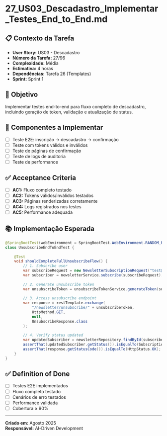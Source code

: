 # 27_US03_Descadastro_Implementar_Testes_End_to_End.md

## 📋 Contexto da Tarefa
- **User Story:** US03 - Descadastro
- **Número da Tarefa:** 27/96
- **Complexidade:** Média
- **Estimativa:** 4 horas
- **Dependências:** Tarefa 26 (Templates)
- **Sprint:** Sprint 1

## 🎯 Objetivo
Implementar testes end-to-end para fluxo completo de descadastro, incluindo geração de token, validação e atualização de status.

## 📝 Componentes a Implementar
- [ ] Teste E2E: inscrição → descadastro → confirmação
- [ ] Teste com tokens válidos e inválidos
- [ ] Teste de páginas de confirmação
- [ ] Teste de logs de auditoria
- [ ] Teste de performance

## ✅ Acceptance Criteria
- [ ] **AC1:** Fluxo completo testado
- [ ] **AC2:** Tokens válidos/inválidos testados
- [ ] **AC3:** Páginas renderizadas corretamente
- [ ] **AC4:** Logs registrados nos testes
- [ ] **AC5:** Performance adequada

## 📚 Implementação Esperada
```java
@SpringBootTest(webEnvironment = SpringBootTest.WebEnvironment.RANDOM_PORT)
class UnsubscribeEndToEndTest {
    
    @Test
    void shouldCompleteFullUnsubscribeFlow() {
        // 1. Subscribe user
        var subscribeRequest = new NewsletterSubscriptionRequest("test@example.com", "Test User");
        var subscriber = newsletterService.subscribe(subscribeRequest);
        
        // 2. Generate unsubscribe token
        var unsubscribeToken = unsubscribeTokenService.generateToken(subscriber);
        
        // 3. Access unsubscribe endpoint
        var response = restTemplate.exchange(
            "/newsletter/unsubscribe/" + unsubscribeToken,
            HttpMethod.GET,
            null,
            UnsubscribeResponse.class
        );
        
        // 4. Verify status updated
        var updatedSubscriber = newsletterRepository.findById(subscriber.getId());
        assertThat(updatedSubscriber.getStatus()).isEqualTo(SubscriptionStatus.UNSUBSCRIBED);
        assertThat(response.getStatusCode()).isEqualTo(HttpStatus.OK);
    }
}
```

## ✅ Definition of Done
- [ ] Testes E2E implementados
- [ ] Fluxo completo testado
- [ ] Cenários de erro testados
- [ ] Performance validada
- [ ] Cobertura ≥ 90%

---
**Criado em:** Agosto 2025  
**Responsável:** AI-Driven Development